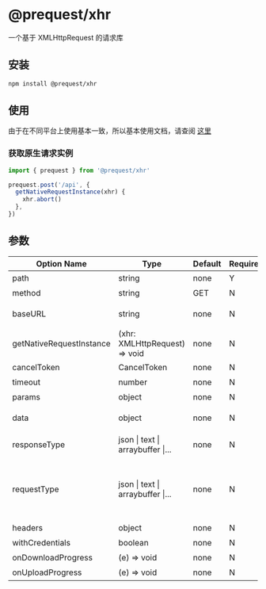 # @prequest/xhr

一个基于 XMLHttpRequest 的请求库

## 安装

```bash
npm install @prequest/xhr
```

## 使用

由于在不同平台上使用基本一致，所以基本使用文档，请查阅 [这里](/usage)

### 获取原生请求实例

```ts
import { prequest } from '@prequest/xhr'

prequest.post('/api', {
  getNativeRequestInstance(xhr) {
    xhr.abort()
  },
})
```

## 参数

| Option Name              | Type                              | Default | Required | Meaning                            | Example                 |
| ------------------------ | --------------------------------- | ------- | -------- | ---------------------------------- | ----------------------- |
| path                     | string                            | none    | Y        | 接口路径                           | /api                    |
| method                   | string                            | GET     | N        | 请求方式                           | post                    |
| baseURL                  | string                            | none    | N        | 服务器地址                         | 'http://localhost:3000' |
| getNativeRequestInstance | (xhr: XMLHttpRequest) => void     | none    | N        | 获取原生请求实例                   |                         |
| cancelToken              | CancelToken                       | none    | N        | 取消请求                           |                         |
| timeout                  | number                            | none    | N        | 请求超时                           | 5000                    |
| params                   | object                            | none    | N        | url 参数                           | { id: 10}               |
| data                     | object                            | none    | N        | 请求头传输数据                     | { id: 10}               |
| responseType             | json \| text \| arraybuffer \|... | none    | N        | 响应的数据类型                     | json                    |
| requestType              | json \| text \| arraybuffer \|... | none    | N        | 请求的数据类型，用以自动设置请求头 | json                    |
| headers                  | object                            | none    | N        | 请求头                             | { token: 'aaaaa'}       |
| withCredentials          | boolean                           | none    | N        | 认证                               |                         |
| onDownloadProgress       | (e) => void                       | none    | N        | 下载进度                           |                         |
| onUploadProgress         | (e) => void                       | none    | N        | 上传进度                           |                         |

